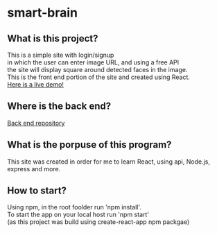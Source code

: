 # smart-brain

## What is this project?  
This is a simple site with login/signup    
in which the user can enter image URL, and using a free API   
the site will display square around detected faces in the image.   
This is the front end portion of the site and created using React.   
[Here is a live demo!](https://smart-brain-omri.herokuapp.com/)  

## Where is the back end?
[Back end repository](https://github.com/OmriGalShen/smart-brain-api)

## What is the porpuse of this program?
This site was created in order for me to learn React, using api, Node.js, express and more.

## How to start?  

Using npm, in the root foolder run 'npm install'.  
To start the app on your local host run 'npm start'  
(as this project was build using create-react-app npm packgae)
